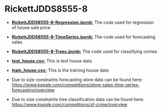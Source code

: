 # RickettJDDS8555-8

- **[RickettJDDS8555-8-Regression.ipynb:](/RickettJDDS8555-8-Regression.ipynb)** The code used for regression of house sale price

- **[RickettJDDS8555-8-TimeSeries.ipynb:](/RickettJDDS8555-8-TimeSeries.ipynb)** The code used for forecasting sales

- **[RickettJDDS8555-8-Trees.ipynb:](/RickettJDDS8555-8-Trees.ipynb)** The code used for classifying crimes

- **[test_house.csv:](/test_house.csv)** This is test house data

- **[train_house.csv:](/train_house.csv)** This is the training house data

- Due to size constraints forecasting store data can be found here: https://www.kaggle.com/competitions/store-sales-time-series-forecasting/overview

- Due to size constraints tree classification data can be found here: https://www.kaggle.com/competitions/sf-crime/overview
